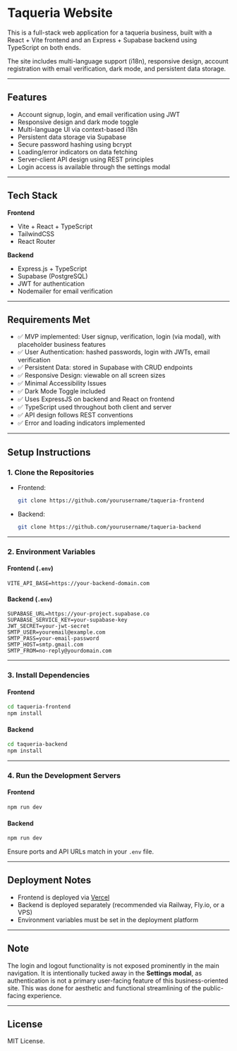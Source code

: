 # Taqueria Website

This is a full-stack web application for a taqueria business, built with a React + Vite frontend and an Express + Supabase backend using TypeScript on both ends.

The site includes multi-language support (i18n), responsive design, account registration with email verification, dark mode, and persistent data storage.

---

## Features

- Account signup, login, and email verification using JWT
- Responsive design and dark mode toggle
- Multi-language UI via context-based i18n
- Persistent data storage via Supabase
- Secure password hashing using bcrypt
- Loading/error indicators on data fetching
- Server-client API design using REST principles
- Login access is available through the settings modal

---

## Tech Stack

**Frontend**
- Vite + React + TypeScript
- TailwindCSS
- React Router

**Backend**
- Express.js + TypeScript
- Supabase (PostgreSQL)
- JWT for authentication
- Nodemailer for email verification

---

## Requirements Met

- ✅ MVP implemented: User signup, verification, login (via modal), with placeholder business features
- ✅ User Authentication: hashed passwords, login with JWTs, email verification
- ✅ Persistent Data: stored in Supabase with CRUD endpoints
- ✅ Responsive Design: viewable on all screen sizes
- ✅ Minimal Accessibility Issues
- ✅ Dark Mode Toggle included
- ✅ Uses ExpressJS on backend and React on frontend
- ✅ TypeScript used throughout both client and server
- ✅ API design follows REST conventions
- ✅ Error and loading indicators implemented

---

## Setup Instructions

### 1. Clone the Repositories

- Frontend:  
  ```bash
  git clone https://github.com/yourusername/taqueria-frontend
  ```

- Backend:  
  ```bash
  git clone https://github.com/yourusername/taqueria-backend
  ```

---

### 2. Environment Variables

#### Frontend (`.env`)
```env
VITE_API_BASE=https://your-backend-domain.com
```

#### Backend (`.env`)
```env
SUPABASE_URL=https://your-project.supabase.co
SUPABASE_SERVICE_KEY=your-supabase-key
JWT_SECRET=your-jwt-secret
SMTP_USER=youremail@example.com
SMTP_PASS=your-email-password
SMTP_HOST=smtp.gmail.com
SMTP_FROM=no-reply@yourdomain.com
```

---

### 3. Install Dependencies

#### Frontend
```bash
cd taqueria-frontend
npm install
```

#### Backend
```bash
cd taqueria-backend
npm install
```

---

### 4. Run the Development Servers

#### Frontend
```bash
npm run dev
```

#### Backend
```bash
npm run dev
```

Ensure ports and API URLs match in your `.env` file.

---

## Deployment Notes

- Frontend is deployed via [Vercel](https://vercel.com/)
- Backend is deployed separately (recommended via Railway, Fly.io, or a VPS)
- Environment variables must be set in the deployment platform

---

## Note

The login and logout functionality is not exposed prominently in the main navigation. It is intentionally tucked away in the **Settings modal**, as authentication is not a primary user-facing feature of this business-oriented site. This was done for aesthetic and functional streamlining of the public-facing experience.

---

## License

MIT License.